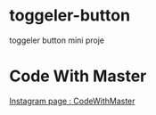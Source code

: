 # toggeler-button
toggeler button mini proje
<h1>Code With Master</h1>
<a href="https://www.instagram.com/codewithmaster">Instagram page : CodeWithMaster</a>
